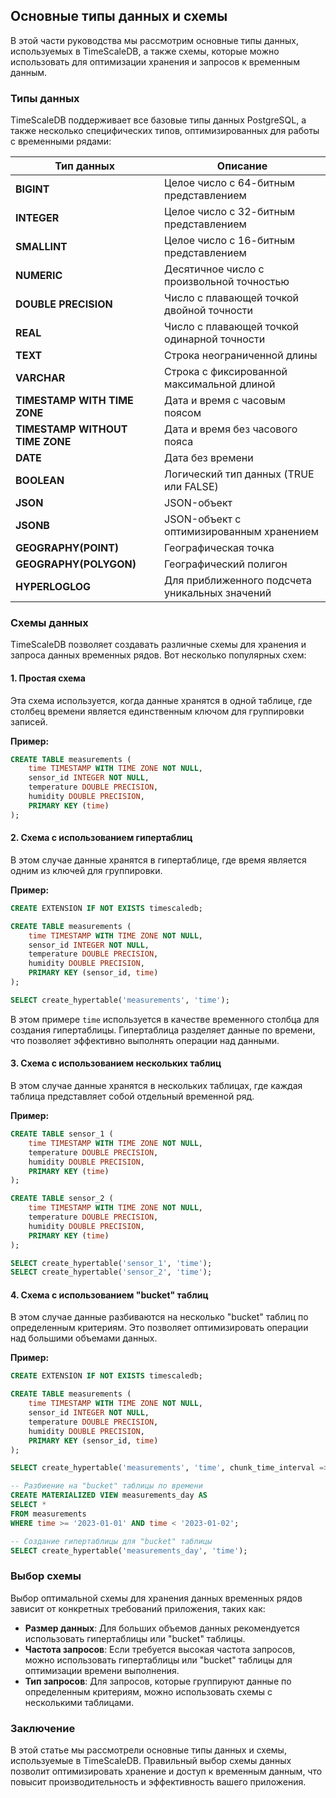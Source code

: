 ## Основные типы данных и схемы

В этой части руководства мы рассмотрим основные типы данных, используемых в TimeScaleDB, а также схемы, которые можно использовать для оптимизации хранения и запросов к временным данным. 

### Типы данных

TimeScaleDB поддерживает все базовые типы данных PostgreSQL, а также несколько специфических типов, оптимизированных для работы с временными рядами:

| Тип данных | Описание |
|---|---|
| **BIGINT** | Целое число с 64-битным представлением |
| **INTEGER** | Целое число с 32-битным представлением |
| **SMALLINT** | Целое число с 16-битным представлением |
| **NUMERIC** | Десятичное число с произвольной точностью |
| **DOUBLE PRECISION** | Число с плавающей точкой двойной точности |
| **REAL** | Число с плавающей точкой одинарной точности |
| **TEXT** | Строка неограниченной длины |
| **VARCHAR** | Строка с фиксированной максимальной длиной |
| **TIMESTAMP WITH TIME ZONE** | Дата и время с часовым поясом |
| **TIMESTAMP WITHOUT TIME ZONE** | Дата и время без часового пояса |
| **DATE** | Дата без времени |
| **BOOLEAN** | Логический тип данных (TRUE или FALSE) |
| **JSON** | JSON-объект |
| **JSONB** | JSON-объект с оптимизированным хранением |
| **GEOGRAPHY(POINT)** | Географическая точка |
| **GEOGRAPHY(POLYGON)** | Географический полигон |
| **HYPERLOGLOG** | Для приближенного подсчета уникальных значений |

### Схемы данных

TimeScaleDB позволяет создавать различные схемы для хранения и запроса данных временных рядов. Вот несколько популярных схем:

#### 1. Простая схема

Эта схема используется, когда данные хранятся в одной таблице, где столбец времени является единственным ключом для группировки записей. 

**Пример:**

```sql
CREATE TABLE measurements (
    time TIMESTAMP WITH TIME ZONE NOT NULL,
    sensor_id INTEGER NOT NULL,
    temperature DOUBLE PRECISION,
    humidity DOUBLE PRECISION,
    PRIMARY KEY (time)
);
```

#### 2. Схема с использованием гипертаблиц

В этом случае данные хранятся в гипертаблице, где время является одним из ключей для группировки. 

**Пример:**

```sql
CREATE EXTENSION IF NOT EXISTS timescaledb;

CREATE TABLE measurements (
    time TIMESTAMP WITH TIME ZONE NOT NULL,
    sensor_id INTEGER NOT NULL,
    temperature DOUBLE PRECISION,
    humidity DOUBLE PRECISION,
    PRIMARY KEY (sensor_id, time)
);

SELECT create_hypertable('measurements', 'time'); 
```

В этом примере `time` используется в качестве временного столбца для создания гипертаблицы. Гипертаблица разделяет данные по времени, что позволяет эффективно выполнять операции над данными.

#### 3. Схема с использованием нескольких таблиц

В этом случае данные хранятся в нескольких таблицах, где каждая таблица представляет собой отдельный временной ряд.

**Пример:**

```sql
CREATE TABLE sensor_1 (
    time TIMESTAMP WITH TIME ZONE NOT NULL,
    temperature DOUBLE PRECISION,
    humidity DOUBLE PRECISION,
    PRIMARY KEY (time)
);

CREATE TABLE sensor_2 (
    time TIMESTAMP WITH TIME ZONE NOT NULL,
    temperature DOUBLE PRECISION,
    humidity DOUBLE PRECISION,
    PRIMARY KEY (time)
);

SELECT create_hypertable('sensor_1', 'time');
SELECT create_hypertable('sensor_2', 'time');
```

#### 4. Схема с использованием "bucket" таблиц

В этом случае данные разбиваются на несколько "bucket" таблиц по определенным критериям. Это позволяет оптимизировать операции над большими объемами данных.

**Пример:**

```sql
CREATE EXTENSION IF NOT EXISTS timescaledb;

CREATE TABLE measurements (
    time TIMESTAMP WITH TIME ZONE NOT NULL,
    sensor_id INTEGER NOT NULL,
    temperature DOUBLE PRECISION,
    humidity DOUBLE PRECISION,
    PRIMARY KEY (sensor_id, time)
);

SELECT create_hypertable('measurements', 'time', chunk_time_interval => INTERVAL '1 day'); 

-- Разбиение на "bucket" таблицы по времени
CREATE MATERIALIZED VIEW measurements_day AS
SELECT *
FROM measurements
WHERE time >= '2023-01-01' AND time < '2023-01-02';

-- Создание гипертаблицы для "bucket" таблицы
SELECT create_hypertable('measurements_day', 'time');
```

### Выбор схемы

Выбор оптимальной схемы для хранения данных временных рядов зависит от конкретных требований приложения, таких как:

* **Размер данных**: Для больших объемов данных рекомендуется использовать гипертаблицы или "bucket" таблицы.
* **Частота запросов**: Если требуется высокая частота запросов, можно использовать гипертаблицы или "bucket" таблицы для оптимизации времени выполнения.
* **Тип запросов**: Для запросов, которые группируют данные по определенным критериям, можно использовать схемы с несколькими таблицами.

### Заключение

В этой статье мы рассмотрели основные типы данных и схемы, используемые в TimeScaleDB. Правильный выбор схемы данных позволит оптимизировать хранение и доступ к временным данным, что повысит производительность и эффективность вашего приложения. 
